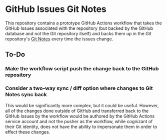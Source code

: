 # GitHub Issues Git Notes

This repository contains a prototype GitHub Actions workflow that takes the
GitHub Issues associated with the repository (but backed by the GitHub database
and not the Git repository itself) and backs them up in the Git repository's
[Git Notes](https://git-scm.com/docs/git-notes) every time the issues change.

## To-Do

### Make the workflow script push the change back to the GitHub repository

### Consider a two-way sync / diff option where changes to Git Notes sync back

This would be significantly more complex, but it could be useful. However, all
of the changes done outside of GitHub and transferred back to the GitHub Issues
by the workflow would be authored by the GitHub Actions service account and not
the pusher as the workflow, while cognizant of their Git identity, does not have
the ability to impersonate them in order to effect these changes.
